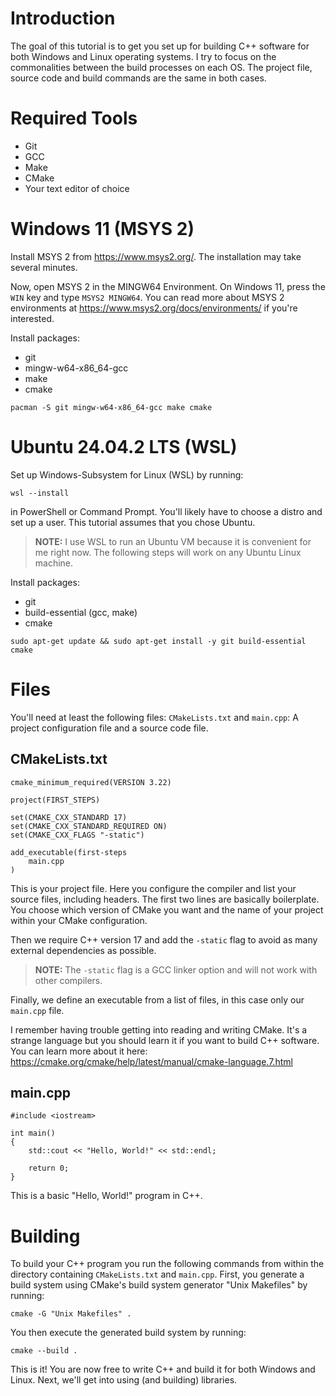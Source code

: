 # Introduction

The goal of this tutorial is to get you set up for building C++ software for both Windows and Linux operating systems. I try to focus on the commonalities between the build processes on each OS. The project file, source code and build commands are the same in both cases.

# Required Tools

* Git
* GCC
* Make
* CMake
* Your text editor of choice

# Windows 11 (MSYS 2)

Install MSYS 2 from https://www.msys2.org/. The installation may take several minutes.

Now, open MSYS 2 in the MINGW64 Environment. On Windows 11, press the `WIN` key and type `MSYS2 MINGW64`. You can read more about MSYS 2 environments at https://www.msys2.org/docs/environments/ if you're interested.

Install packages:

* git
* mingw-w64-x86_64-gcc
* make
* cmake

````
pacman -S git mingw-w64-x86_64-gcc make cmake
````

# Ubuntu 24.04.2 LTS (WSL)

Set up Windows-Subsystem for Linux (WSL) by running:

````
wsl --install
````

in PowerShell or Command Prompt. You'll likely have to choose a distro and set up a user. This tutorial assumes that you chose Ubuntu.

> **NOTE:** I use WSL to run an Ubuntu VM because it is convenient for me right now. The following steps will work on any Ubuntu Linux machine.

Install packages:

* git
* build-essential (gcc, make)
* cmake

````
sudo apt-get update && sudo apt-get install -y git build-essential cmake
````

# Files

You'll need at least the following files: `CMakeLists.txt` and `main.cpp`: A project configuration file and a source code file.

## CMakeLists.txt

````
cmake_minimum_required(VERSION 3.22)

project(FIRST_STEPS)

set(CMAKE_CXX_STANDARD 17)
set(CMAKE_CXX_STANDARD_REQUIRED ON)
set(CMAKE_CXX_FLAGS "-static")

add_executable(first-steps
    main.cpp
)
````

This is your project file. Here you configure the compiler and list your source files, including headers. The first two lines are basically boilerplate. You choose which version of CMake you want and the name of your project within your CMake configuration.

Then we require C++ version 17 and add the `-static` flag to avoid as many external dependencies as possible.

> **NOTE:** The `-static` flag is a GCC linker option and will not work with other compilers.

Finally, we define an executable from a list of files, in this case only our `main.cpp` file.

I remember having trouble getting into reading and writing CMake. It's a strange language but you should learn it if you want to build C++ software. You can learn more about it here: https://cmake.org/cmake/help/latest/manual/cmake-language.7.html

## main.cpp

````
#include <iostream>

int main()
{
    std::cout << "Hello, World!" << std::endl;
    
    return 0;
}
````

This is a basic "Hello, World!" program in C++.

# Building

To build your C++ program you run the following commands from within the directory containing `CMakeLists.txt` and `main.cpp`. First, you generate a build system using CMake's build system generator "Unix Makefiles" by running:

````
cmake -G "Unix Makefiles" .
````

You then execute the generated build system by running:

````
cmake --build .
````

This is it! You are now free to write C++ and build it for both Windows and Linux. Next, we'll get into using (and building) libraries.